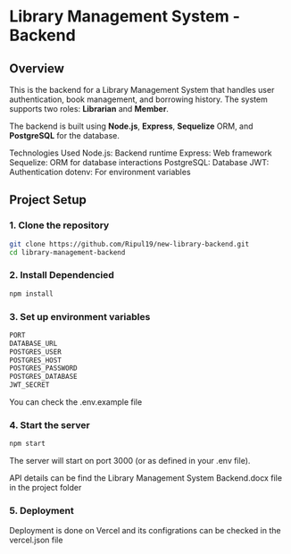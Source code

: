# Library Management System - Backend

## Overview
This is the backend for a Library Management System that handles user authentication, book management, and borrowing history. The system supports two roles: **Librarian** and **Member**. 

The backend is built using **Node.js**, **Express**, **Sequelize** ORM, and **PostgreSQL** for the database.

Technologies Used
Node.js: Backend runtime
Express: Web framework
Sequelize: ORM for database interactions
PostgreSQL: Database
JWT: Authentication
dotenv: For environment variables

## Project Setup

### 1. Clone the repository
```bash
git clone https://github.com/Ripul19/new-library-backend.git
cd library-management-backend
```

### 2. Install Dependencied
```bash
npm install
```
### 3. Set up environment variables
```bash
PORT
DATABASE_URL
POSTGRES_USER
POSTGRES_HOST
POSTGRES_PASSWORD
POSTGRES_DATABASE
JWT_SECRET
```
You can check the .env.example file

### 4. Start the server
```bash
npm start
```
The server will start on port 3000 (or as defined in your .env file).

API details can be find the Library Management System Backend.docx file in the project folder

### 5. Deployment

Deployment is done on Vercel and its configrations can be checked in the vercel.json file